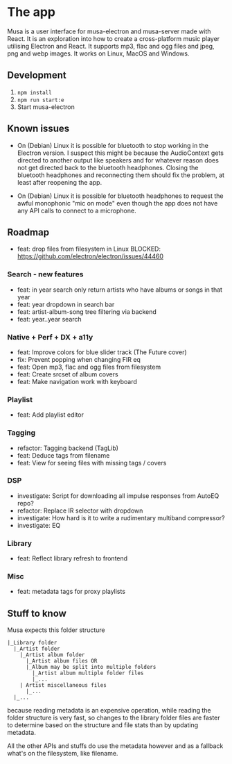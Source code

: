 # The app

Musa is a user interface for musa-electron and musa-server made with React.
It is an exploration into how to create a cross-platform music player
utilising Electron and React. It supports mp3, flac and ogg files and
jpeg, png and webp images. It works on Linux, MacOS and Windows.

## Development

1. `npm install`
2. `npm run start:e`
3. Start musa-electron

## Known issues

- On (Debian) Linux it is possible for bluetooth to stop working in the Electron version. I suspect this might be because the AudioContext gets directed to another output like speakers and for whatever reason does not get directed back to the bluetooth headphones. Closing the bluetooth headphones and reconnecting them should fix the problem, at least after reopening the app.

- On (Debian) Linux it is possible for bluetooth headphones to request the awful monophonic "mic on mode" even though the app does not have any API calls to connect to a microphone.

## Roadmap

- feat: drop files from filesystem in Linux BLOCKED: https://github.com/electron/electron/issues/44460

### Search - new features

- feat: in year search only return artists who have albums or songs in that year
- feat: year dropdown in search bar
- feat: artist-album-song tree filtering via backend
- feat: year..year search

### Native + Perf + DX + a11y

- feat: Improve colors for blue slider track (The Future cover)
- fix: Prevent popping when changing FIR eq
- feat: Open mp3, flac and ogg files from filesystem
- feat: Create srcset of album covers
- feat: Make navigation work with keyboard

### Playlist

- feat: Add playlist editor

### Tagging

- refactor: Tagging backend (TagLib)
- feat: Deduce tags from filename
- feat: View for seeing files with missing tags / covers

### DSP

- investigate: Script for downloading all impulse responses from AutoEQ repo?
- refactor: Replace IR selector with dropdown
- investigate: How hard is it to write a rudimentary multiband compressor?
- investigate: EQ

### Library

- feat: Reflect library refresh to frontend

### Misc

- feat: metadata tags for proxy playlists

## Stuff to know

Musa expects this folder structure

```
|_Library folder
  |_Artist folder
    |_Artist album folder
      |_Artist album files OR
      |_Album may be split into multiple folders
        |_Artist album multiple folder files
        |_...
    | Artist miscellaneous files
      |_...
  |_...
```

because reading metadata is an expensive operation, while
reading the folder structure is very fast, so changes to the library folder files
are faster to determine based on the structure and file stats than by updating metadata.

All the other APIs and stuffs do use the metadata however and as a fallback
what's on the filesystem, like filename.
